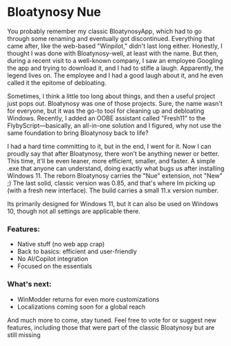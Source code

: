 # Bloatynosy Nue
You probably remember my classic BloatynosyApp, which had to go through some renaming and eventually got discontinued. Everything that came after, like the web-based "Winpilot," didn't last long either. Honestly, I thought I was done with Bloatynosy-well, at least with the name. But then, during a recent visit to a well-known company, I saw an employee Googling the app and trying to download it, and I had to stifle a laugh. Apparently, the legend lives on. The employee and I had a good laugh about it, and he even called it the epitome of debloating.

Sometimes, I think a little too long about things, and then a useful project just pops out. Bloatynosy was one of those projects. Sure, the name wasn't for everyone, but it was the go-to tool for cleaning up and debloating Windows. Recently, I added an OOBE assistant called "Fresh11" to the FlybyScript—basically, an all-in-one solution and I figured, why not use the same foundation to bring Bloatynosy back to life?

I had a hard time committing to it, but in the end, I went for it. Now I can proudly say that after Bloatynosy, there won’t be anything newer or better. This time, it'll be even leaner, more efficient, smaller, and faster. A simple .exe that anyone can understand, doing exactly what bugs us after installing Windows 11. The reborn Bloatynosy carries the "Nue" extension, not "New" ;) The last solid, classic version was 0.85, and that's where Im picking up (with a fresh new interface). The build carries a small 11.x version number.

Its primarily designed for Windows 11, but it can also be used on Windows 10, though not all settings are applicable there.

### Features:

- Native stuff (no web app crap)
- Back to basics: efficient and user-friendly
- No AI/Copilot integration
- Focused on the essentials

### What's next:
- WinModder returns for even more customizations
- Localizations coming soon for a global reach
  
And much more to come, stay tuned. Feel free to vote for or suggest new features, including those that were part of the classic Bloatynosy but are still missing
